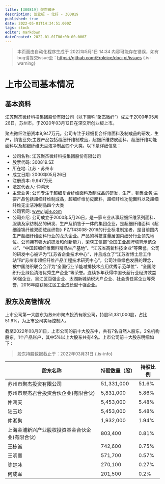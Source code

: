 ```yaml
---
title: [300819] 聚杰微纤
description: 创业板 - 化纤 - 300819
published: true
date: 2022-05-01T14:34:51.000Z
tags: stock
editor: markdown
dateCreated: 2022-01-01T00:00:00.000Z
---
```


> 本页面由自动化程序生成于 2022年5月1日 14:34
> 内容可能存在错误，如有bug请提交issue至：https://github.com/Eroleice/doc-pi/issues
{.is-warning}

# 上市公司基本情况

## 基本资料

江苏聚杰微纤科技集团股份有限公司（以下简称“聚杰微纤”）成立于2000年05月26日，苏州市。于2020年03月12日在深交所创业板上市。

聚杰微纤注册资本9,947万元，公司专注于超细复合纤维面料及制成品的研发，生产，销售业务;主要产品包括超细纤维制成品，超细纤维仿皮面料，超细纤维功能面料以及超细纤维无尘洁净制品四个大类。以下是详细信息：

- 公司名称: 江苏聚杰微纤科技集团股份有限公司
- 股票代码: 300819.SZ
- 所在地: 江苏 - 苏州市
- 成立日期: 2000年05月26日
- 注册资本: 9,947万元
- 法定代表人: 仲鸿天
- 主营业务: 公司专注于超细复合纤维面料及制成品的研发，生产，销售业务;主要产品包括超细纤维制成品，超细纤维仿皮面料，超细纤维功能面料以及超细纤维无尘洁净制品四个大类
- 公司官网: www.jujie.com
- 公司介绍: 公司成立于2000年5月26日，是一家专业从事超细纤维系列面料、服装及家纺制品的研发、生产及销售于一体的集团企业，是超细纤维面料《超细涤锦纤维双面绒丝织物》FZ/T43038-2016的行业标准制定者，是目前国内生产超细纤维面料行业的龙头企业。产品的科技含量居国内细分行业领先地位。公司拥有强大的研发和创新能力，荣获工信部“全国工业品牌培育示范企业”、“中国超细纤维面料精品生产基地”、“江苏省高新科技企业”等荣誉。公司的研发中心被评为“江苏省企业技术中心”，并且成立了“江苏省博士后工作站”和“苏州市超细纤维产品工程技术研究中心”。公司注重绿色发展的理念，被中国纺织联合会评为“全国行业节能减排技术应用优秀示范单位”、“全国纺织行业绿色清洁优秀生产企业”等荣誉。连续多年获得中国长丝行业经济效益50强企业、吴江区百强企业、太湖新城纳税大户企业、社会责任奖企业等荣誉，2016年度获吴江区工业成长型十强企业。


## 股东及高管情况

上市公司第一大股东为苏州市聚杰投资有限公司，持股51,331,000股，占比51.6%，为上市公司实际控制人。

截至2022年03月31日，上市公司的前十大股东中，共有7名自然人股东，2名机构股东，1个产品账户，其中5%以上大股东共有4名。上市公司前十大股东明细如下：

> 股东持股数据截止于：2022年03月31日
{.is-info}

| 股东名称 | 持股数量（股） | 持股比例 |
| --- | --- | --- |
| 苏州市聚杰投资有限公司 | 51,331,000 | 51.6% |
| 苏州市聚杰君合投资合伙企业(有限合伙) | 5,831,000 | 5.86% |
| 仲鸿天 | 5,453,000 | 5.48% |
| 陆玉珍 | 5,453,000 | 5.48% |
| 仲湘聚 | 1,932,000 | 1.94% |
| 上海金浦新兴产业股权投资基金合伙企业(有限合伙) | 803,400 | 0.81% |
| 王栋诚 | 742,600 | 0.75% |
| 王明寰 | 571,700 | 0.57% |
| 陈楚冰 | 270,100 | 0.27% |
| 何成军 | 201,500 | 0.2% |





